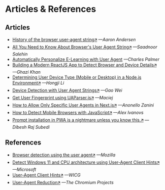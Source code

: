 # Articles & References

## Articles
* [History of the browser user-agent string🡭](https://webaim.org/blog/user-agent-string-history/) *—Aaron Andersen*
* [All You Need to Know About Browser's User Agent String🡭](https://dev.to/saadnoorsalehin/all-you-need-to-know-about-browser-s-user-agent-string-5fe6) *—Saadnoor Salehin*
* [Automatically Personalize E-Learning with User Agent](https://charlesofalltrades.com/blog/automatically-adjust-your-e-learning-based-on-os/) *—Charles Palmer*
* [Building a Modern ReactJS App to Detect Browser and Device Details🡭](https://codewithghazi.substack.com/p/building-a-modern-reactjs-app-to) *—Ghazi Khan*
* [Determining User Device Type (Mobile or Desktop) in a Node.js Environment🡭](https://levelup.gitconnected.com/determining-user-device-type-mobile-or-desktop-in-a-node-js-environment-e8870bc8f3ea) *—Hongji Li*
* [Device Detection with User Agent Strings🡭](https://www.aworkinprogress.dev/device-detection-with-ua-strings) *—Gao Wei*
* [Get User Fingerprint using UAParser.js🡭](https://www.createit.com/blog/get-user-fingerprint-using-uaparser-js/) *—Maciej*
* [How to Allow Only Specific User Agents in Next.js🡭](https://writech.run/blog/how-to-allow-only-specific-user-agents-in-next-js-f17ed550916c/) *—Anonello Zanini*
* [How to Detect Mobile Browsers with JavaScript🡭](https://stackdiary.com/detect-mobile-browser-javascript/) *—Alex Ivanovs*
* [Prompt installation in PWA is a nightmare unless you know this.🡭](https://articles.wesionary.team/prompt-installation-in-pwa-is-a-nightmare-unless-you-know-this-36cb0005e2b2) *—Dibesh Raj Subedi*

## References
* [Browser detection using the user agent🡭](https://developer.mozilla.org/en-US/docs/Web/HTTP/Browser_detection_using_the_user_agent) *—Mozilla*
* [Detect Windows 11 and CPU architecture using User-Agent Client Hints🡭](https://learn.microsoft.com/en-us/microsoft-edge/web-platform/how-to-detect-win11) *—Microsoft*
* [User-Agent Client Hints🡭](https://wicg.github.io/ua-client-hints/) *—WICG*
* [User-Agent Reduction🡭](https://www.chromium.org/updates/ua-reduction/) *—The Chromium Projects*
